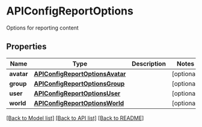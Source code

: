# APIConfigReportOptions

Options for reporting content

## Properties
Name | Type | Description | Notes
------------ | ------------- | ------------- | -------------
**avatar** | [**APIConfigReportOptionsAvatar**](APIConfigReportOptionsAvatar.md) |  | [optional] 
**group** | [**APIConfigReportOptionsGroup**](APIConfigReportOptionsGroup.md) |  | [optional] 
**user** | [**APIConfigReportOptionsUser**](APIConfigReportOptionsUser.md) |  | [optional] 
**world** | [**APIConfigReportOptionsWorld**](APIConfigReportOptionsWorld.md) |  | [optional] 

[[Back to Model list]](../README.md#documentation-for-models) [[Back to API list]](../README.md#documentation-for-api-endpoints) [[Back to README]](../README.md)


